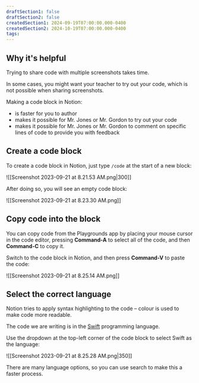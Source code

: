 ```yaml
---
draftSection1: false
draftSection2: false
createdSection1: 2024-09-19T07:00:00.000-0400
createdSection2: 2024-10-19T07:00:00.000-0400
tags:
---
```


## Why it's helpful

Trying to share code with multiple screenshots takes time.

In some cases, you might want your teacher to try out your code, which is not possible when sharing screenshots.

Making a code block in Notion:

- is faster for you to author
- makes it possible for Mr. Jones or Mr. Gordon to try out your code
- makes it possible for Mr. Jones or Mr. Gordon to comment on specific lines of code to provide you with feedback

## Create a code block

To create a code block in Notion, just type `/code` at the start of a new block:

![[Screenshot 2023-09-21 at 8.21.53 AM.png|300]]

After doing so, you will see an empty code block:

![[Screenshot 2023-09-21 at 8.23.30 AM.png]]

## Copy code into the block

You can copy code from the Playgrounds app by placing your mouse cursor in the code editor, pressing **Command-A** to select all of the code, and then **Command-C** to copy it.

Switch to the code block in Notion, and then press **Command-V** to paste the code:

![[Screenshot 2023-09-21 at 8.25.14 AM.png]]

## Select the correct language

Notion tries to apply syntax highlighting to the code – colour is used to make code more readable.

The code we are writing is in the [Swift](https://www.swift.org) programming language.

Use the dropdown at the top-left corner of the code block to select Swift as the language:

![[Screenshot 2023-09-21 at 8.25.28 AM.png|350]]

There are many language options, so you can use search to make this a faster process.

